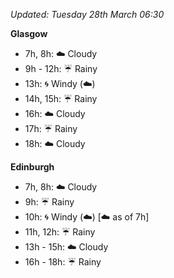 *Updated: Tuesday 28th March 06:30*

**Glasgow**

* 7h, 8h: :cloud: Cloudy
* 9h - 12h: :umbrella: Rainy
* 13h: :cyclone: Windy (:cloud:)
* 14h, 15h: :umbrella: Rainy
* 16h: :cloud: Cloudy
* 17h: :umbrella: Rainy
* 18h: :cloud: Cloudy

**Edinburgh**

* 7h, 8h: :cloud: Cloudy
* 9h: :umbrella: Rainy
* 10h: :cyclone: Windy (:cloud:) [:cloud: as of 7h]
* 11h, 12h: :umbrella: Rainy
* 13h - 15h: :cloud: Cloudy
* 16h - 18h: :umbrella: Rainy
